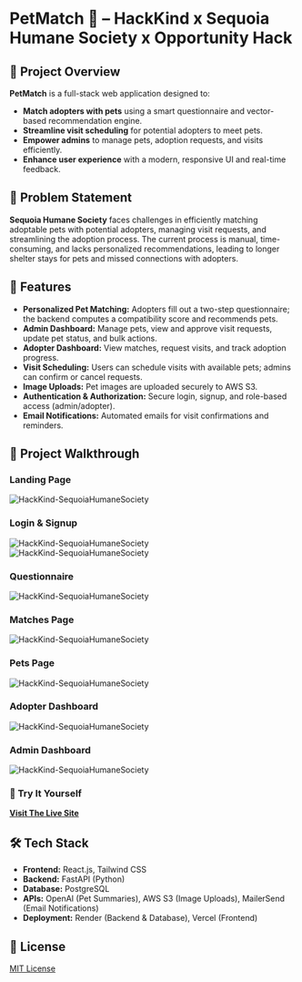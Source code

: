 # PetMatch 🐾 – HackKind x Sequoia Humane Society x Opportunity Hack

## 📝 Project Overview

**PetMatch** is a full-stack web application designed to:

- **Match adopters with pets** using a smart questionnaire and vector-based recommendation engine.
- **Streamline visit scheduling** for potential adopters to meet pets.
- **Empower admins** to manage pets, adoption requests, and visits efficiently.
- **Enhance user experience** with a modern, responsive UI and real-time feedback.

## 📌 Problem Statement

**Sequoia Humane Society** faces challenges in efficiently matching adoptable pets with potential adopters, managing visit requests, and streamlining the adoption process. The current process is manual, time-consuming, and lacks personalized recommendations, leading to longer shelter stays for pets and missed connections with adopters.

## 🚀 Features

- **Personalized Pet Matching:** Adopters fill out a two-step questionnaire; the backend computes a compatibility score and recommends pets.
- **Admin Dashboard:** Manage pets, view and approve visit requests, update pet status, and bulk actions.
- **Adopter Dashboard:** View matches, request visits, and track adoption progress.
- **Visit Scheduling:** Users can schedule visits with available pets; admins can confirm or cancel requests.
- **Image Uploads:** Pet images are uploaded securely to AWS S3.
- **Authentication & Authorization:** Secure login, signup, and role-based access (admin/adopter).
- **Email Notifications:** Automated emails for visit confirmations and reminders.

## 🎥 Project Walkthrough

### Landing Page
![HackKind-SequoiaHumaneSociety](https://i.imgur.com/cnFDHx7.png)

### Login & Signup  
![HackKind-SequoiaHumaneSociety](https://i.imgur.com/qdpF3wG.png)  
![HackKind-SequoiaHumaneSociety](https://i.imgur.com/oJYwAJy.png)

### Questionnaire
![HackKind-SequoiaHumaneSociety](docs%20&%20media/Questionarie%20Walktrough.gif)


### Matches Page
![HackKind-SequoiaHumaneSociety](docs%20&%20media/Matches%20Page.gif)

### Pets Page
![HackKind-SequoiaHumaneSociety](docs%20&%20media/Pets%20Page.gif)

### Adopter Dashboard
![HackKind-SequoiaHumaneSociety](https://i.imgur.com/IViYINh.png)

### Admin Dashboard
![HackKind-SequoiaHumaneSociety](docs%20&%20media/Admin%20Dashboard.gif)

### 🧪 Try It Yourself  
[**Visit The Live Site**](link)

## 🛠️ Tech Stack

- **Frontend:** React.js, Tailwind CSS
- **Backend:** FastAPI (Python)
- **Database:** PostgreSQL
- **APIs:** OpenAI (Pet Summaries), AWS S3 (Image Uploads), MailerSend (Email Notifications)
- **Deployment:** Render (Backend & Database), Vercel (Frontend)

## 📄 License

[MIT License](LICENSE)

